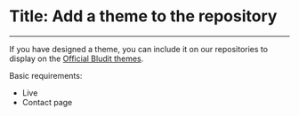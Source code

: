 # Title: Add a theme to the repository
<!-- Position: 1 -->
---
If you have designed a theme, you can include it on our repositories to display on the [Official Bludit themes](https://themes.bludit.com).

Basic requirements:

- Live
- Contact page
